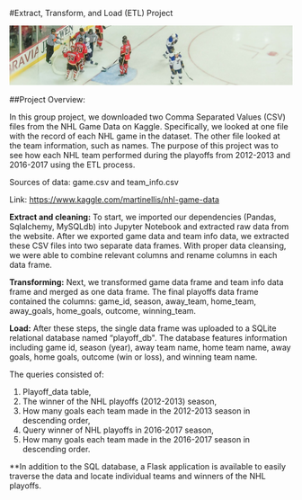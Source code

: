 #Extract, Transform, and Load (ETL) Project

![NHL](NHL.jpg)


##Project Overview:

In this group project, we downloaded two Comma Separated Values (CSV) files from the NHL Game Data on Kaggle. Specifically, we looked at one file with the record of each NHL game in the dataset. The other file looked at the team information, such as names. The purpose of this project was to see how each NHL team performed during the playoffs from 2012-2013 and 2016-2017 using the ETL process. 

Sources of data: game.csv and team_info.csv

Link: https://www.kaggle.com/martinellis/nhl-game-data

**Extract and cleaning:**
To start, we imported our dependencies (Pandas, Sqlalchemy, MySQLdb) into Jupyter Notebook and extracted raw data from the website. After we exported game data and team info data, we extracted these CSV files into two separate data frames. With proper data cleansing, we were able to combine relevant columns and rename columns in each data frame. 

**Transforming:**
Next, we transformed game data frame and team info data frame and merged as one data frame. The final playoffs data frame contained the columns: 
game_id, season, away_team, home_team, away_goals, home_goals, outcome, winning_team.

**Load:** 
After these steps, the single data frame was uploaded to a SQLite relational database named “playoff_db". The database features information including game id, season (year), away team name, home team name, away goals, home goals, outcome (win or loss), and winning team name. 

The queries consisted of:
1) Playoff_data table, 
2) The winner of the NHL playoffs (2012-2013) season, 
3)  How many goals each team made in the 2012-2013 season in descending order,
4) Query winner of NHL playoffs in 2016-2017 season,
5) How many goals each team made in the 2016-2017 season in descending order. 


**In addition to the SQL database, a Flask application is available to easily traverse the data and locate individual teams and winners of the NHL playoffs. 





